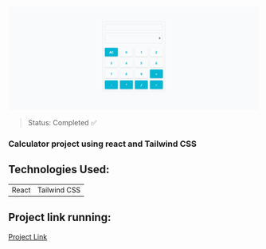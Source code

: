 <center><img src=".\src\assets\Screenshot_1.png"></center>

> Status: Completed ✅

### Calculator project using react and Tailwind CSS

## Technologies Used:

<table>
  <tr>
    <td>React</td>
    <td>Tailwind CSS</td>
  </tr>
</table>

## Project link running:
<a target="_blank" href="https://challenges-with-react-eight.vercel.app/">Project Link</a>
